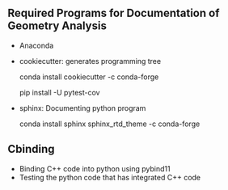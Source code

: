 ## Required Programs for Documentation of Geometry Analysis
* Anaconda
* cookiecutter: generates programming tree

    conda install cookiecutter -c conda-forge

    pip install -U pytest-cov

* sphinx: Documenting python program

    conda install sphinx sphinx_rtd_theme -c conda-forge 

## Cbinding
* Binding C++ code into python using pybind11
* Testing the python code that has integrated C++ code
